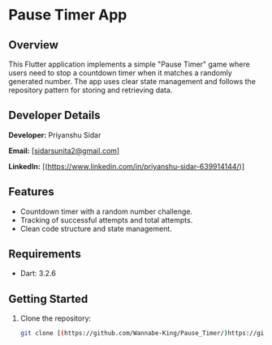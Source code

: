 # Pause Timer App

## Overview

This Flutter application implements a simple "Pause Timer" game where users need to stop a countdown timer when it matches a randomly generated number. The app uses clear state management and follows the repository pattern for storing and retrieving data.

## Developer Details

**Developer:** Priyanshu Sidar

**Email:** [sidarsunita2@gmail.com]

**LinkedIn:** [(https://www.linkedin.com/in/priyanshu-sidar-639914144/)]

## Features

- Countdown timer with a random number challenge.
- Tracking of successful attempts and total attempts.
- Clean code structure and state management.

## Requirements

- Dart: 3.2.6

## Getting Started

1. Clone the repository:

   ```bash
   git clone [(https://github.com/Wannabe-King/Pause_Timer/)https://github.com/Wannabe-King/Pause_Timer/]

